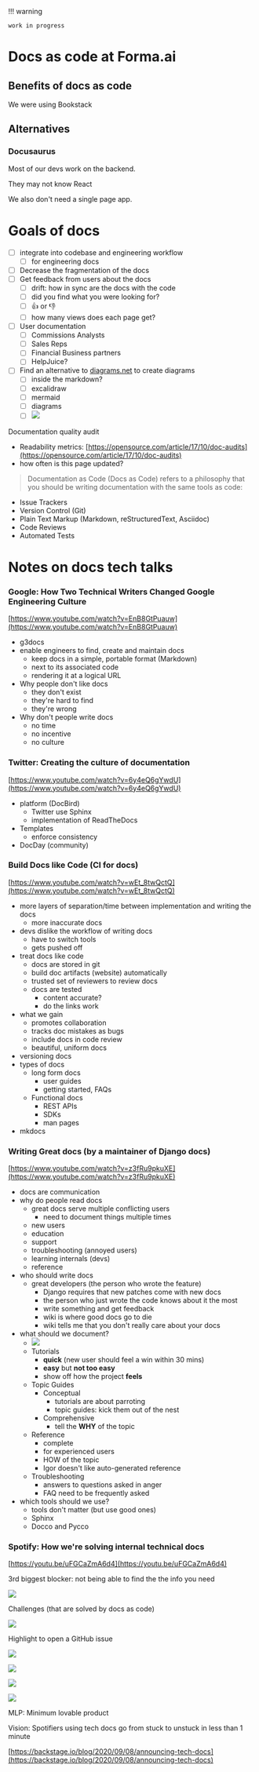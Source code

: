 !!! warning

	work in progress

# Docs as code at Forma.ai

## Benefits of docs as code

We were using Bookstack

## Alternatives

### Docusaurus

Most of our devs work on the backend.

They may not know React

We also don't need a single page app.




# Goals of docs

-   [ ] integrate into codebase and engineering workflow
    -   [ ] for engineering docs
-   [ ] Decrease the fragmentation of the docs
-   [ ] Get feedback from users about the docs
    -   [ ] drift: how in sync are the docs with the code
    -   [ ] did you find what you were looking for?
    -   [ ] 👍 or 👎
    -   [ ] how many views does each page get?
-   [ ] User documentation
    -   [ ] Commissions Analysts
    -   [ ] Sales Reps
    -   [ ] Financial Business partners
    -   [ ] HelpJuice?
-   [ ] Find an alternative to [diagrams.net](http://diagrams.net/) to create diagrams
    -   [ ] inside the markdown?
    -   [ ] excalidraw
    -   [ ] mermaid
    -   [ ] diagrams
    -   [ ] ![](https://t1278589.p.clickup-attachments.com/t1278589/f6259e1a-f1a9-467c-9f09-e5600fa3beb3/image.png)

Documentation quality audit

-   Readability metrics: [https://opensource.com/article/17/10/doc-audits](https://opensource.com/article/17/10/doc-audits)
-   how often is this page updated?

> Documentation as Code (Docs as Code) refers to a philosophy that you should be writing documentation with the same tools as code:

-   Issue Trackers
-   Version Control (Git)
-   Plain Text Markup (Markdown, reStructuredText, Asciidoc)
-   Code Reviews
-   Automated Tests

# Notes on docs tech talks

### Google: How Two Technical Writers Changed Google Engineering Culture

[https://www.youtube.com/watch?v=EnB8GtPuauw](https://www.youtube.com/watch?v=EnB8GtPuauw)

-   g3docs
-   enable engineers to find, create and maintain docs
    -   keep docs in a simple, portable format (Markdown)
    -   next to its associated code
    -   rendering it at a logical URL
-   Why people don't like docs
    -   they don't exist
    -   they're hard to find
    -   they're wrong
-   Why don't people write docs
    -   no time
    -   no incentive
    -   no culture

### Twitter: Creating the culture of documentation

[https://www.youtube.com/watch?v=6y4eQ6gYwdU](https://www.youtube.com/watch?v=6y4eQ6gYwdU)

-   platform (DocBird)
    -   Twitter use Sphinx
    -   implementation of ReadTheDocs
-   Templates
    -   enforce consistency
-   DocDay (community)

### Build Docs like Code (CI for docs)

[https://www.youtube.com/watch?v=wEt_8twQctQ](https://www.youtube.com/watch?v=wEt_8twQctQ)

-   more layers of separation/time between implementation and writing the docs
    -   more inaccurate docs
-   devs dislike the workflow of writing docs
    -   have to switch tools
    -   gets pushed off
-   treat docs like code
    -   docs are stored in git
    -   build doc artifacts (website) automatically
    -   trusted set of reviewers to review docs
    -   docs are tested
        -   content accurate?
        -   do the links work
-   what we gain
    -   promotes collaboration
    -   tracks doc mistakes as bugs
    -   include docs in code review
    -   beautiful, uniform docs
-   versioning docs
-   types of docs
    -   long form docs
        -   user guides
        -   getting started, FAQs
    -   Functional docs
        -   REST APIs
        -   SDKs
        -   man pages
-   mkdocs

### Writing Great docs (by a maintainer of Django docs)

[https://www.youtube.com/watch?v=z3fRu9pkuXE](https://www.youtube.com/watch?v=z3fRu9pkuXE)

-   docs are communication
-   why do people read docs
    -   great docs serve multiple conflicting users
        -   need to document things multiple times
    -   new users
    -   education
    -   support
    -   troubleshooting (annoyed users)
    -   learning internals (devs)
    -   reference
-   who should write docs
    -   great developers (the person who wrote the feature)
        -   Django requires that new patches come with new docs
        -   the person who just wrote the code knows about it the most
        -   write something and get feedback
        -   wiki is where good docs go to die
        -   wiki tells me that you don't really care about your docs
-   what should we document?
    -   ![](https://t1278589.p.clickup-attachments.com/t1278589/c6f74f30-13bf-48d7-8b4b-f7d88be5b703_large.png)
    -   Tutorials
        -   **quick** (new user should feel a win within 30 mins)
        -   **easy** but **not too easy**
        -   show off how the project **feels**
    -   Topic Guides
        -   Conceptual
            -   tutorials are about parroting
            -   topic guides: kick them out of the nest
        -   Comprehensive
            -   tell the **WHY** of the topic
    -   Reference
        -   complete
        -   for experienced users
        -   HOW of the topic
        -   Igor doesn't like auto-generated reference
    -   Troubleshooting
        -   answers to questions asked in anger
        -   FAQ need to be frequently asked
-   which tools should we use?
    -   tools don't matter (but use good ones)
    -   Sphinx
    -   Docco and Pycco

### Spotify: How we're solving internal technical docs

[https://youtu.be/uFGCaZmA6d4](https://youtu.be/uFGCaZmA6d4)

3rd biggest blocker: not being able to find the the info you need

![](https://t1278589.p.clickup-attachments.com/t1278589/dcb95ce2-a4c8-4830-acff-c9c1ff0d4820_large.png)

Challenges (that are solved by docs as code)

![](https://t1278589.p.clickup-attachments.com/t1278589/e8b08c78-1551-4d57-805b-4f135fa23c60_large.png)

Highlight to open a GitHub issue

![](https://t1278589.p.clickup-attachments.com/t1278589/af0c9440-cc60-4922-b1cd-8f64b7c6efdb/image.png)

![](https://t1278589.p.clickup-attachments.com/t1278589/d7a24d11-2447-42a9-9025-21b1ed671998/image.png)

![](https://t1278589.p.clickup-attachments.com/t1278589/a49e5a61-6109-42b4-acd6-c84521fb43df/image.png)

![](https://t1278589.p.clickup-attachments.com/t1278589/bed3210c-29be-4bae-9945-2635b6cb34eb/image.png)

MLP: Minimum lovable product

Vision: Spotifiers using tech docs go from stuck to unstuck in less than 1 minute

[https://backstage.io/blog/2020/09/08/announcing-tech-docs](https://backstage.io/blog/2020/09/08/announcing-tech-docs)
